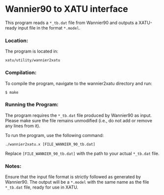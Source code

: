 # Wannier90 to XATU interface

This program reads a `*_tb.dat` file from Wannier90 and outputs a XATU-ready input file in the format `*.model`.

### Location:
The program is located in:
```
xatu/utility/wannier2xatu
```

### Compilation:
To compile the program, navigate to the wannier2xatu directory and run:
```
$ make
```

### Running the Program:
The program requires the `*_tb.dat` file produced by Wannier90 as input. Please make sure the file remains unmodified (i.e., do not add or remove any lines from it).

To run the program, use the following command:
```
./wannier2xatu.x [FILE_WANNIER_90_tb.dat]
```
Replace `[FILE_WANNIER_90_tb.dat]` with the path to your actual `*_tb.dat` file.

### Notes:
Ensure that the input file format is strictly followed as generated by Wannier90.
The output will be a `*.model` with the same name as the file `*_tb.dat` file, ready for use in XATU.